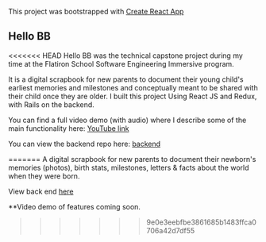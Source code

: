 This project was bootstrapped with [Create React App](https://github.com/facebook/create-react-app)

## Hello BB 
<<<<<<< HEAD
Hello BB was the technical capstone project during my time at the Flatiron School Software Engineering Immersive program. 

It is a digital scrapbook for new parents to document their young child's earliest memories and milestones and conceptually meant to be shared with their child once they are older. I built this project Using React JS and Redux, with Rails on the backend.

You can find a full video demo (with audio) where I describe some of the main functionality here: [YouTube link](https://youtu.be/dP6O4kVQpGo)

You can view the backend repo here: [backend](https://github.com/sabby155/hello-bb-backend)

=======
A digital scrapbook for new parents to document their newborn's memories (photos), birth stats, milestones, letters & facts about the world when they were born. 

View back end [here](https://github.com/sabby155/hello-bb-backend)

**Video demo of features coming soon. 

>>>>>>> 9e0e3eebfbe3861685b1483ffca0706a42d7df55
